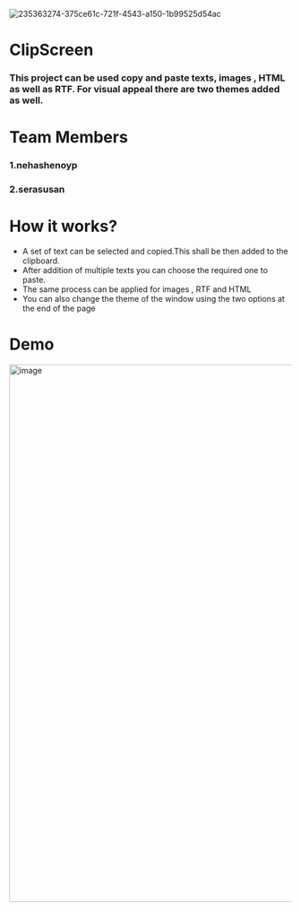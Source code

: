 ![235363274-375ce61c-721f-4543-a150-1b99525d54ac](https://user-images.githubusercontent.com/108021864/236692962-3dd0b85f-2c94-4846-bec9-04c21c24aca5.png)

# ClipScreen
### This project can be used copy and paste texts, images , HTML as well as RTF. For visual appeal there are two themes added as well.
# Team Members
### 1.nehashenoyp
### 2.serasusan
# How it works?
* A set of text can be selected and copied.This shall be then added to the clipboard.
* After addition of multiple texts you can choose the required one to paste.
* The same process can be applied for images , RTF and HTML
* You can also change the theme of the window using the two options at the end of the page
# Demo
<img width="960" alt="image" src="https://user-images.githubusercontent.com/97498540/236913213-7e640272-d268-44f2-bfa5-60b486ca8de4.png">

